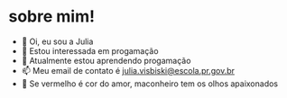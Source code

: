 # sobre mim!

- 👋 Oi, eu sou a Julia
- 👀 Estou interessada em progamação
- 🌱 Atualmente estou aprendendo progamação
- 📫 Meu email de contato é julia.visbiski@escola.pr.gov.br
- 🍁 Se vermelho é cor do amor, maconheiro tem os olhos apaixonados
